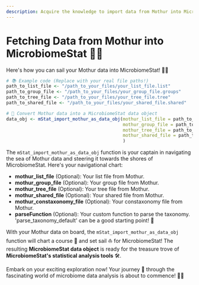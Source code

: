 ```yaml
---
description: Acquire the knowledge to import data from Mothur into MicrobiomeStat.
---
```


# Fetching Data from Mothur into MicrobiomeStat 📁🚢

Here's how you can sail your Mothur data into MicrobiomeStat! 📁🚢

```r
# 📚 Example code (Replace with your real file paths!)
path_to_list_file <- "/path_to_your_files/your_list_file.list"
path_to_group_file <- "/path_to_your_files/your_group_file.groups"
path_to_tree_file <- "/path_to_your_files/your_tree_file.tree"
path_to_shared_file <- "/path_to_your_files/your_shared_file.shared"

# 🔄 Convert Mothur data into a MicrobiomeStat data object
data_obj <- mStat_import_mothur_as_data_obj(mothur_list_file = path_to_list_file,
                                            mothur_group_file = path_to_group_file,
                                            mothur_tree_file = path_to_tree_file,
                                            mothur_shared_file = path_to_shared_file
                                            )
```

The `mStat_import_mothur_as_data_obj` function is your captain in navigating the sea of Mothur data and steering it towards the shores of MicrobiomeStat. Here's your navigational chart:

* **mothur\_list\_file** (Optional): Your list file from Mothur.
* **mothur\_group\_file** (Optional): Your group file from Mothur.
* **mothur\_tree\_file** (Optional): Your tree file from Mothur.
* **mothur\_shared\_file** (Optional): Your shared file from Mothur.
* **mothur\_constaxonomy\_file** (Optional): Your constaxonomy file from Mothur.
* **parseFunction** (Optional): Your custom function to parse the taxonomy. 'parse\_taxonomy\_default' can be a good starting point! 🧩

With your Mothur data on board, the `mStat_import_mothur_as_data_obj` function will chart a course 🧭 and set sail ⛵ for MicrobiomeStat! The resulting **MicrobiomeStat data object** is ready for the treasure trove of **MicrobiomeStat's statistical analysis tools** 🛠️.

Embark on your exciting exploration now! Your journey 🌊 through the fascinating world of microbiome data analysis is about to commence! 🌌🚀
